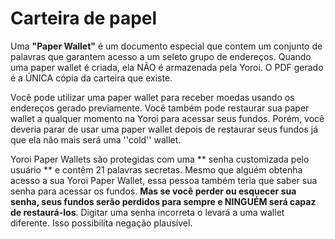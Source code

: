 # Carteira de papel

Uma **"Paper Wallet"** é um documento especial que contem um conjunto de palavras que garantem acesso a um seleto grupo de endereços. Quando uma paper wallet é criada, ela NÃO é armazenada pela Yoroi. O PDF gerado é a ÚNICA cópia da carteira que existe.

Você pode utilizar uma paper wallet para receber moedas usando os endereços gerado previamente. Você também pode restaurar sua paper wallet a qualquer momento na Yoroi para acessar seus fundos. Porém, você deveria parar de usar uma paper wallet depois de restaurar seus fundos já que ela não mais será uma ''cold'' wallet.

Yoroi Paper Wallets são protegidas com uma ** senha customizada pelo usuário ** e contêm 21 palavras secretas. Mesmo que alguém obtenha acesso a sua Yoroi Paper Wallet, essa pessoa também teria que saber sua senha para acessar os fundos. **Mas se você perder ou esquecer sua senha, seus fundos serão perdidos para sempre e NINGUÉM será capaz de restaurá-los**. Digitar uma senha incorreta o levará a uma wallet diferente. Isso possibilita negação plausível.